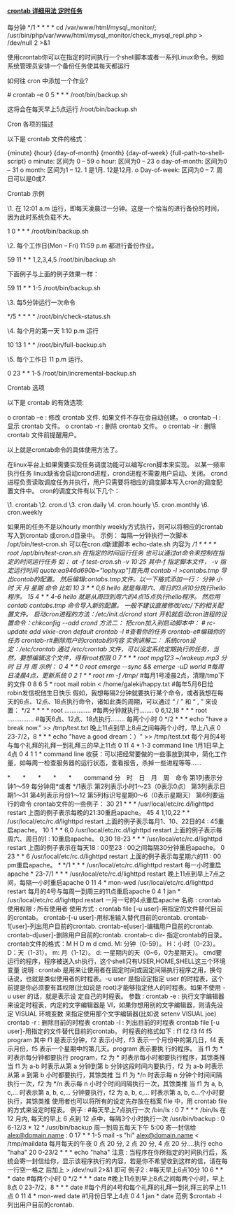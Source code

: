 #### [crontab 详细用法 定时任务](http://blog.chinaunix.net/uid-25785357-id-3434344.html)

每分钟
*/1 * * * * cd /var/www/html/mysql_monitor/; /usr/bin/php/var/www/html/mysql_monitor/check_mysql_repl.php > /dev/null 2 >&1

使用crontab你可以在指定的时间执行一个shell脚本或者一系列Linux命令。例如系统管理员安排一个备份任务使其每天都运行

如何往 cron 中添加一个作业?

\# crontab –e
0 5 * * * /root/bin/backup.sh

这将会在每天早上5点运行 /root/bin/backup.sh

Cron 各项的描述

以下是 crontab 文件的格式：

{minute} {hour} {day-of-month} {month} {day-of-week} {full-path-to-shell-script} 
o minute: 区间为 0 – 59 
o hour: 区间为0 – 23 
o day-of-month: 区间为0 – 31 
o month: 区间为1 – 12. 1 是1月. 12是12月. 
o Day-of-week: 区间为0 – 7. 周日可以是0或7.

Crontab 示例

\1. 在 12:01 a.m 运行，即每天凌晨过一分钟。这是一个恰当的进行备份的时间，因为此时系统负载不大。

1 0 * * * /root/bin/backup.sh

\2. 每个工作日(Mon – Fri) 11:59 p.m 都进行备份作业。

59 11 * * 1,2,3,4,5 /root/bin/backup.sh

下面例子与上面的例子效果一样：

59 11 * * 1-5 /root/bin/backup.sh

\3. 每5分钟运行一次命令

*/5 * * * * /root/bin/check-status.sh

\4. 每个月的第一天 1:10 p.m 运行

10 13 1 * * /root/bin/full-backup.sh

\5. 每个工作日 11 p.m 运行。

0 23 * * 1-5 /root/bin/incremental-backup.sh

Crontab 选项

以下是 crontab 的有效选项:

o crontab –e : 修改 crontab 文件. 如果文件不存在会自动创建。 
o crontab –l : 显示 crontab 文件。 
o crontab -r : 删除 crontab 文件。
o crontab -ir : 删除 crontab 文件前提醒用户。

以上就是crontab命令的具体使用方法了。



在linux平台上如果需要实现任务调度功能可以编写cron脚本来实现。
以某一频率执行任务
linux缺省会启动crond进程，crond进程不需要用户启动、关闭。
crond进程负责读取调度任务并执行，用户只需要将相应的调度脚本写入cron的调度配置文件中。
cron的调度文件有以下几个：

  \1. crontab
  \2. cron.d
  \3. cron.daily
  \4. cron.hourly
  \5. cron.monthly
  \6. cron.weekly 

如果用的任务不是以hourly monthly weekly方式执行，则可以将相应的crontab写入到crontab 或cron.d目录中。
示例：
每隔一分钟执行一次脚本 /opt/bin/test-cron.sh
可以在cron.d新建脚本 echo-date.sh
内容为
*/1 * * * * root /opt/bin/test-cron.sh
在指定的时间运行任务
也可以通过at命令来控制在指定的时间运行任务
如：
at -f test-cron.sh -v 10:25
其中-f 指定脚本文件， -v 指定运行时间
quote:ea946d690b="lophyxp"]首先用
contab -l >contabs.tmp
导出contab的配置。
然后编辑contabs.tmp文件。以一下格式添加一行：
分钟 小时 天 月 星期 命令
比如
10 3 * * 0,6 hello
就是每周六、周日的3点10分执行hello程序。
15 4 * * 4-6 hello
就是从周四到周六的4点15点执行hello程序。
然后用
contab contabs.tmp
命令导入新的配置。
一般不建议直接修改/etc/下的相关配置文件。
启动cron进程的方法：/etc/init.d/crond start
开机就启动cron进程的设置命令：chkconfig --add crond
方法二：
把cron加入到启动脚本中：
\# rc-update add vixie-cron default
crontab -l #查看你的任务
crontab-e#编辑你的任务
crontab-r#删除用户的crontab的内容
实例讲解二：
系统cron设定：/etc/crontab
  通过 /etc/crontab 文件，可以设定系统定期执行的任务，当然，要想编辑这个文件，得有root权限
0 7  *  *  *  root  mpg123 ~/wakeup.mp3
分 时 日 月 周
示例：
0 4 * * 0   root emerge --sync && emerge -uD world         #每周日凌晨4点，更新系统
0 2 1 * *   root  rm -f /tmp/*                                  #每月1号凌晨2点，清理/tmp下的文件
0 8 6 5 *  root   mail robin < /home/galeki/happy.txt        #每年5月6日给robin发信祝他生日快乐
假如，我想每隔2分钟就要执行某个命令，或者我想在每天的6点、12点、18点执行命令，诸如此类的周期，可以通过 “ / ” 和 “ , ” 来设置：
*/2  *  *  *  *       root    ...............    #每两分钟就执行........
0 6,12,18  *  *  *  root    ...............    #每天6点、12点、18点执行........
每两个小时
0 */2 * * * echo "have a break now." >> /tmp/test.txt
晚上11点到早上8点之间每两个小时，早上八点
0 23-7/2，8 * * * echo "have a good dream：）" >> /tmp/test.txt
每个月的4号与每个礼拜的礼拜一到礼拜三的早上11点
0 11 4 * 1-3 command line
1月1日早上4点
0 4 1 1 * command line
收获：可以把经常要做的一些事放到其中，简化工作量，如每周一检查服务器的运行状态，查看报告，杀掉一些进程等等……


*　　*　　*　　*　　*　　command
分　时　日　月　周　命令
第1列表示分钟1～59 每分钟用*或者 */1表示
第2列表示小时1～23（0表示0点）
第3列表示日期1～31
第4列表示月份1～12
第5列标识号星期0～6（0表示星期天）
第6列要运行的命令
crontab文件的一些例子：
30 21 * * * /usr/local/etc/rc.d/lighttpd restart
上面的例子表示每晚的21:30重启apache。
45 4 1,10,22 * * /usr/local/etc/rc.d/lighttpd restart
上面的例子表示每月1、10、22日的4 : 45重启apache。
10 1 * * 6,0 /usr/local/etc/rc.d/lighttpd restart
上面的例子表示每周六、周日的1 : 10重启apache。
0,30 18-23 * * * /usr/local/etc/rc.d/lighttpd restart
上面的例子表示在每天18 : 00至23 : 00之间每隔30分钟重启apache。
0 23 * * 6 /usr/local/etc/rc.d/lighttpd restart
上面的例子表示每星期六的11 : 00 pm重启apache。
\* */1 * * * /usr/local/etc/rc.d/lighttpd restart
每一小时重启apache
\* 23-7/1 * * * /usr/local/etc/rc.d/lighttpd restart
晚上11点到早上7点之间，每隔一小时重启apache
0 11 4 * mon-wed /usr/local/etc/rc.d/lighttpd restart
每月的4号与每周一到周三的11点重启apache
0 4 1 jan * /usr/local/etc/rc.d/lighttpd restart
一月一号的4点重启apache
名称 : crontab
使用权限 : 所有使用者
使用方式 :
crontab file [-u user]-用指定的文件替代目前的crontab。
crontab-[-u user]-用标准输入替代目前的crontab.
crontab-1[user]-列出用户目前的crontab.
crontab-e[user]-编辑用户目前的crontab.
crontab-d[user]-删除用户目前的crontab.
crontab-c dir- 指定crontab的目录。
crontab文件的格式：M H D m d cmd.
M: 分钟（0-59）。
H：小时（0-23）。
D：天（1-31）。
m: 月（1-12）。
d: 一星期内的天（0~6，0为星期天）。
cmd要运行的程序，程序被送入sh执行，这个shell只有USER,HOME,SHELL这三个环境变量
说明 :
crontab 是用来让使用者在固定时间或固定间隔执行程序之用，换句话说，也就是类似使用者的时程表。-u user 是指设定指定
user 的时程表，这个前提是你必须要有其权限(比如说是 root)才能够指定他人的时程表。如果不使用 -u user 的话，就是表示设
定自己的时程表。
参数 :
crontab -e : 执行文字编辑器来设定时程表，内定的文字编辑器是 VI，如果你想用别的文字编辑器，则请先设定 VISUAL 环境变数
来指定使用那个文字编辑器(比如说 setenv VISUAL joe)
crontab -r : 删除目前的时程表
crontab -l : 列出目前的时程表
crontab file [-u user]-用指定的文件替代目前的crontab。
时程表的格式如下 :
f1 f2 f3 f4 f5 program
其中 f1 是表示分钟，f2 表示小时，f3 表示一个月份中的第几日，f4 表示月份，f5 表示一个星期中的第几天。program 表示要执
行的程序。
当 f1 为 * 时表示每分钟都要执行 program，f2 为 * 时表示每小时都要执行程序，其馀类推
当 f1 为 a-b 时表示从第 a 分钟到第 b 分钟这段时间内要执行，f2 为 a-b 时表示从第 a 到第 b 小时都要执行，其馀类推
当 f1 为 */n 时表示每 n 分钟个时间间隔执行一次，f2 为 */n 表示每 n 小时个时间间隔执行一次，其馀类推
当 f1 为 a, b, c,... 时表示第 a, b, c,... 分钟要执行，f2 为 a, b, c,... 时表示第 a, b, c...个小时要执行，其馀类推
使用者也可以将所有的设定先存放在档案 file 中，用 crontab file 的方式来设定时程表。
例子 :
\#每天早上7点执行一次 /bin/ls :
0 7 * * * /bin/ls
在 12 月内, 每天的早上 6 点到 12 点中，每隔3个小时执行一次 /usr/bin/backup :
0 6-12/3 * 12 * /usr/bin/backup
周一到周五每天下午 5:00 寄一封信给 [alex@domain.name](mailto:alex@domain.name) :
0 17 * * 1-5 mail -s "hi" [alex@domain.name](mailto:alex@domain.name) < /tmp/maildata
每月每天的午夜 0 点 20 分, 2 点 20 分, 4 点 20 分....执行 echo "haha"
20 0-23/2 * * * echo "haha"
注意 :
当程序在你所指定的时间执行后，系统会寄一封信给你，显示该程序执行的内容，若是你不希望收到这样的信，请在每一行空一格之
后加上 > /dev/null 2>&1 即可
例子2 :
\#每天早上6点10分
10 6 * * * date
\#每两个小时
0 */2 * * * date
\#晚上11点到早上8点之间每两个小时，早上8点
0 23-7/2，8 * * * date
\#每个月的4号和每个礼拜的礼拜一到礼拜三的早上11点
0 11 4 * mon-wed date
\#1月份日早上4点
0 4 1 jan * date
范例
$crontab -l 列出用户目前的crontab.
